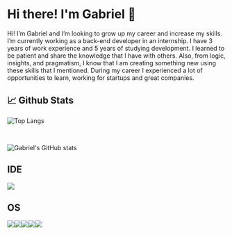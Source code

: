 # Hi there! I'm Gabriel 👋

Hi! I’m Gabriel and I’m looking to grow up my career and increase my skills. I’m currently working as a back-end developer in an internship. I have 3 years of work experience and 5 years of studying development. I learned to be patient and share the knowledge that I have with others. Also, from logic, insights, and pragmatism, I know that I am creating something new using these skills that I mentioned. During my career I experienced a lot of opportunities to learn, working for startups and great companies. 

## 📈 Github Stats

![Top Langs](https://github-readme-stats.vercel.app/api/top-langs/?username=gabrielchboff&layout=compact&theme=dracula)

</br>

![Gabriel's GitHub stats](https://github-readme-stats.vercel.app/api?username=gabrielchboff&show_icons=true&theme=dracula)


## IDE
<img src="https://img.shields.io/badge/NeoVim-%2357A143.svg?&style=for-the-badge&logo=neovim&logoColor=white"> 

## OS
<img src="https://img.shields.io/badge/fedora-0078D6?style=for-the-badge&logo=fedora&logoColor=white"><img src="https://img.shields.io/badge/Debian-1793D1?logo=debian&logoColor=c70036&style=for-the-badge"><img src="https://img.shields.io/badge/Arch%20Linux-1793D1?logo=arch-linux&logoColor=fff&style=for-the-badge"><img src="https://img.shields.io/badge/-KUbuntu-%230079C1?style=for-the-badge&logo=kubuntu&logoColor=white"><img src="https://img.shields.io/badge/Windows-0078D6?style=for-the-badge&logo=windows&logoColor=white">


